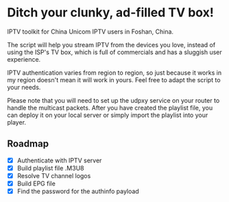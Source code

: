 # Ditch your clunky, ad-filled TV box!

IPTV toolkit for China Unicom IPTV users in Foshan, China.

The script will help you stream IPTV from the devices you love, instead of
using the ISP's TV box, which is full of commercials and has a sluggish user
experience.

IPTV authentication varies from region to region, so just because it works in
my region doesn't mean it will work in yours. Feel free to adapt the script to
your needs.

Please note that you will need to set up the udpxy service on your router to
handle the multicast packets. After you have created the playlist file, you can
deploy it on your local server or simply import the playlist into your player.

## Roadmap

- [x] Authenticate with IPTV server
- [x] Build playlist file .M3U8
- [x] Resolve TV channel logos
- [x] Build EPG file
- [x] Find the password for the authinfo payload

